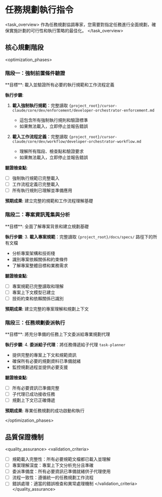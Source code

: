 # 任務規劃執行指令

<task_overview>
作為任務規劃協調專家，您需要對指定任務進行全面規劃，確保實施計劃的可行性和執行策略的最佳化。
</task_overview>

## 核心規劃階段

<optimization_phases>

### 階段一：強制前置條件驗證
<phase name="mandatory_prerequisite_validation" complexity="think">
**目標**: 載入並驗證所有必要的執行規範和工作流程定義

**執行步驟**:
1. **載入強制執行規範**：完整讀取 `{project_root}/cursor-claude/core/dev/enforcement/developer-orchestrator-enforcement.md`
   - 這包含所有強制執行規則和驗證標準
   - 如果無法載入，立即停止並報告錯誤

2. **載入工作流程定義**：完整讀取 `{project_root}/cursor-claude/core/dev/workflow/developer-orchestrator-workflow.md`
   - 理解所有階段、檢查點和驗證要求
   - 如果無法載入，立即停止並報告錯誤

**驗證檢查點**:
- [ ] 強制執行規範已完整載入
- [ ] 工作流程定義已完整載入
- [ ] 所有執行規則已理解並準備應用

**預期成果**: 建立完整的規範和工作流程理解基礎
</phase>

### 階段二：專案資訊蒐集與分析
<phase name="project_information_analysis" complexity="think hard">
**目標**: 全面了解專案背景和建立規劃基礎

**執行步驟**:
3. **載入專案規範**：完整讀取 `{project_root}/docs/specs/` 路徑下的所有文檔
   - 分析專案架構和技術棧
   - 識別專案依賴關係和約束條件
   - 了解專案整體目標和業務需求

**驗證檢查點**:
- [ ] 專案規範已完整讀取和理解
- [ ] 專案上下文模型已建立
- [ ] 技術約束和依賴關係已識別

**預期成果**: 建立完整的專案理解和規劃上下文
</phase>

### 階段三：任務規劃委派執行
<phase name="task_planning_delegation" complexity="think">
**目標**: 將充分準備的任務上下文委派給專業規劃代理

**執行步驟**:
4. **委派給子代理**：將任務傳遞給子代理 `task-planner`
   - 提供完整的專案上下文和規範資訊
   - 確保所有必要的規劃資料已準備就緒
   - 監控規劃過程並提供必要支援

**驗證檢查點**:
- [ ] 所有必要資訊已準備完整
- [ ] 子代理已成功接收任務
- [ ] 規劃上下文已正確傳遞

**預期成果**: 專業任務規劃的成功啟動和執行
</phase>

</optimization_phases>

## 品質保證機制

<quality_assurance>
<validation_criteria>
- [ ] 規範載入完整性：所有必要規範文檔都已載入並理解
- [ ] 專案理解深度：專案上下文分析充分且準確
- [ ] 委派準備度：所有必要資訊已準備就緒供子代理使用
- [ ] 流程一致性：遵循統一的任務規劃工作流程
- [ ] 錯誤處理：適當的錯誤檢查和異常處理機制
</validation_criteria>
</quality_assurance>
